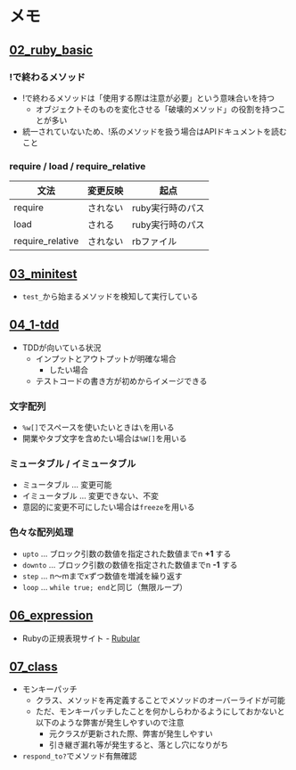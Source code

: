 # メモ

## [02_ruby_basic](./02_ruby_basic)

### !で終わるメソッド

- !で終わるメソッドは「使用する際は注意が必要」という意味合いを持つ
  - オブジェクトそのものを変化させる「破壊的メソッド」の役割を持つことが多い
- 統一されていないため、!系のメソッドを扱う場合はAPIドキュメントを読むこと

### require / load / require_relative

文法 | 変更反映 | 起点
--- | --- | ---
require | されない | ruby実行時のパス
load | される | ruby実行時のパス
require_relative | されない | rbファイル

## [03_minitest](./03_minitest)

- `test_`から始まるメソッドを検知して実行している

## [04_1-tdd](./04_1-tdd)

- TDDが向いている状況
  - インプットとアウトプットが明確な場合
    - したい場合
  - テストコードの書き方が初めからイメージできる

### 文字配列

- `%w[]`でスペースを使いたいときは`\`を用いる
- 開業やタブ文字を含めたい場合は`%W[]`を用いる

### ミュータブル / イミュータブル

- ミュータブル ... 変更可能
- イミュータブル ... 変更できない、不変
- 意図的に変更不可にしたい場合は`freeze`を用いる

### 色々な配列処理

- `upto` ... ブロック引数の数値を指定された数値までn **+1** する
- `downto` ... ブロック引数の数値を指定された数値までn **-1** する
- `step` ... n〜mまでxずつ数値を増減を繰り返す
- `loop` ... `while true; end`と同じ（無限ループ）

## [06_expression](./06_expression)

- Rubyの正規表現サイト - [Rubular](https://rubular.com)

## [07_class](./07_class)

- モンキーパッチ
  - クラス、メソッドを再定義することでメソッドのオーバーライドが可能
  - ただ、モンキーパッチしたことを何かしらわかるようにしておかないと以下のような弊害が発生しやすいので注意
    - 元クラスが更新された際、弊害が発生しやすい
    - 引き継ぎ漏れ等が発生すると、落とし穴になりがち
- `respond_to?`でメソッド有無確認
